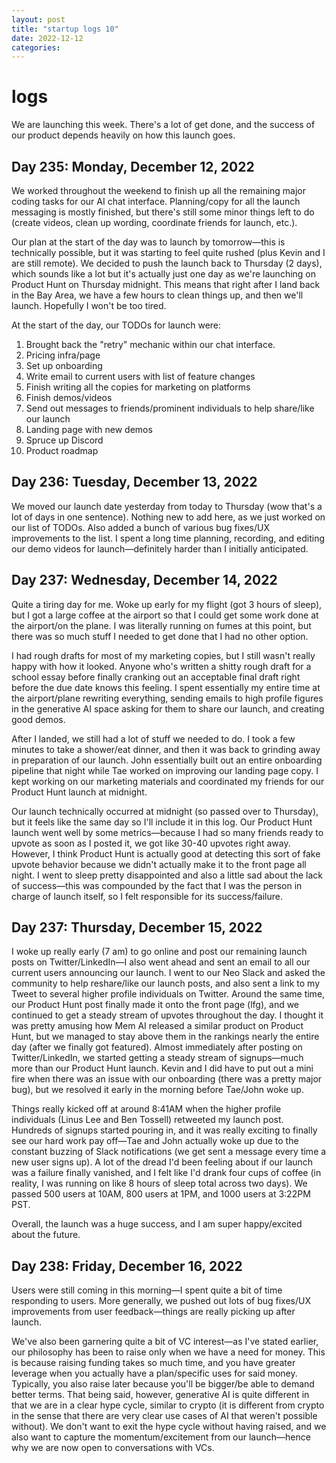 ```yaml
---
layout: post
title: "startup logs 10"
date: 2022-12-12
categories:
---
```

# logs

We are launching this week. There's a lot of get done, and the success of our product depends heavily on how this launch goes.

## Day 235: Monday, December 12, 2022

We worked throughout the weekend to finish up all the remaining major coding tasks for our AI chat interface. Planning/copy for all the launch messaging is mostly finished, but there's still some minor things left to do (create videos, clean up wording, coordinate friends for launch, etc.). 

Our plan at the start of the day was to launch by tomorrow—this is technically possible, but it was starting to feel quite rushed (plus Kevin and I are still remote). We decided to push the launch back to Thursday (2 days), which sounds like a lot but it's actually just one day as we're launching on Product Hunt on Thursday midnight. This means that right after I land back in the Bay Area, we have a few hours to clean things up, and then we'll launch. Hopefully I won't be too tired.

At the start of the day, our TODOs for launch were:

 1. Brought back the "retry" mechanic within our chat interface.
 2. Pricing infra/page
 3. Set up onboarding
 4. Write email to current users with list of feature changes
 5. Finish writing all the copies for marketing on platforms
 6. Finish demos/videos
 7. Send out messages to friends/prominent individuals to help share/like our launch
 8. Landing page with new demos
 9. Spruce up Discord
10. Product roadmap

## Day 236: Tuesday, December 13, 2022

We moved our launch date yesterday from today to Thursday (wow that's a lot of days in one sentence). Nothing new to add here, as we just worked on our list of TODOs. Also added a bunch of various bug fixes/UX improvements to the list. I spent a long time planning, recording, and editing our demo videos for launch—definitely harder than I initially anticipated. 

## Day 237: Wednesday, December 14, 2022

Quite a tiring day for me. Woke up early for my flight (got 3 hours of sleep), but I got a large coffee at the airport so that I could get some work done at the airport/on the plane. I was literally running on fumes at this point, but there was so much stuff I needed to get done that I had no other option.

I had rough drafts for most of my marketing copies, but I still wasn't really happy with how it looked. Anyone who's written a shitty rough draft for a school essay before finally cranking out an acceptable final draft right before the due date knows this feeling. I spent essentially my entire time at the airport/plane rewriting everything, sending emails to high profile figures in the generative AI space asking for them to share our launch, and creating good demos. 

After I landed, we still had a lot of stuff we needed to do. I took a few minutes to take a shower/eat dinner, and then it was back to grinding away in preparation of our launch. John essentially built out an entire onboarding pipeline that night while Tae worked on improving our landing page copy. I kept working on our marketing materials and coordinated my friends for our Product Hunt launch at midnight.

Our launch technically occurred at midnight (so passed over to Thursday), but it feels like the same day so I'll include it in this log. Our Product Hunt launch went well by some metrics—because I had so many friends ready to upvote as soon as I posted it, we got like 30-40 upvotes right away. However, I think Product Hunt is actually good at detecting this sort of fake upvote behavior because we didn't actually make it to the front page all night. I went to sleep pretty disappointed and also a little sad about the lack of success—this was compounded by the fact that I was the person in charge of launch itself, so I felt responsible for its success/failure.

## Day 237: Thursday, December 15, 2022

I woke up really early (7 am) to go online and post our remaining launch posts on Twitter/LinkedIn—I also went ahead and sent an email to all our current users announcing our launch. I went to our Neo Slack and asked the community to help reshare/like our launch posts, and also sent a link to my Tweet to several higher profile individuals on Twitter. Around the same time, our Product Hunt post finally made it onto the front page (lfg), and we continued to get a steady stream of upvotes throughout the day. I thought it was pretty amusing how Mem AI released a similar product on Product Hunt, but we managed to stay above them in the rankings nearly the entire day (after we finally got featured). Almost immediately after posting on Twitter/LinkedIn, we started getting a steady stream of signups—much more than our Product Hunt launch. Kevin and I did have to put out a mini fire when there was an issue with our onboarding (there was a pretty major bug), but we resolved it early in the morning before Tae/John woke up.

Things really kicked off at around 8:41AM when the higher profile individuals (Linus Lee and Ben Tossell) retweeted my launch post. Hundreds of signups started pouring in, and it was really exciting to finally see our hard work pay off—Tae and John actually woke up due to the constant buzzing of Slack notifications (we get sent a message every time a new user signs up). A lot of the dread I'd been feeling about if our launch was a failure finally vanished, and I felt like I'd drank four cups of coffee (in reality, I was running on like 8 hours of sleep total across two days). We passed 500 users at 10AM, 800 users at 1PM, and 1000 users at 3:22PM PST. 

Overall, the launch was a huge success, and I am super happy/excited about the future.

## Day 238: Friday, December 16, 2022

Users were still coming in this morning—I spent quite a bit of time responding to users. More generally, we pushed out lots of bug fixes/UX improvements from user feedback—things are really picking up after launch.

We've also been garnering quite a bit of VC interest—as I've stated earlier, our philosophy has been to raise only when we have a need for money. This is because raising funding takes so much time, and you have greater leverage when you actually have a plan/specific uses for said money. Typically, you also raise later because you'll be bigger/be able to demand better terms. That being said, however, generative AI is quite different in that we are in a clear hype cycle, similar to crypto (it is different from crypto in the sense that there are very clear use cases of AI that weren't possible without). We don't want to exit the hype cycle without having raised, and we also want to capture the momentum/excitement from our launch—hence why we are now open to conversations with VCs. 